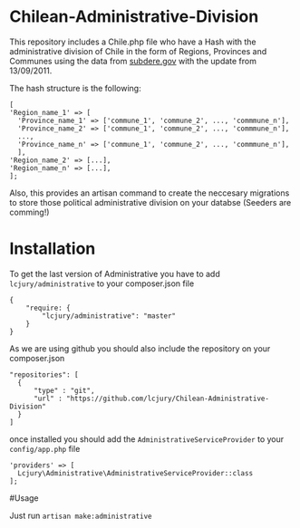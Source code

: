 # Chilean-Administrative-Division
This repository includes a Chile.php file who have a Hash with the administrative division of Chile in the form of Regions, Provinces and Communes using the data from [subdere.gov](http://www.subdere.gov.cl/documentacion/regiones-provincias-y-comunas-de-chile) with the update from 13/09/2011.

The hash structure is the following:
```
[
'Region_name_1' => [
  'Province_name_1' => ['commune_1', 'commune_2', ..., 'commmune_n'],
  'Province_name_2' => ['commune_1', 'commune_2', ..., 'commmune_n'],
  ...,
  'Province_name_n' => ['commune_1', 'commune_2', ..., 'commmune_n'],
  ],
'Region_name_2' => [...],
'Region_name_n' => [...],
];
```

Also, this provides an artisan command to create the neccesary migrations to store those political administrative division on your databse (Seeders are comming!)

# Installation

To get the last version of Administrative you have to add `lcjury/administrative` to your composer.json file
```
{
    "require: {
        "lcjury/administrative": "master"
    }
}
```

As we are using github you should also include the repository on your composer.json
```
"repositories": [
  {
      "type" : "git",
      "url" : "https://github.com/lcjury/Chilean-Administrative-Division"
  }
]
```

once installed you should add the `AdministrativeServiceProvider` to your `config/app.php` file
```
'providers' => [
  Lcjury\Administrative\AdministrativeServiceProvider::class
];
```

#Usage

Just run
```artisan make:administrative```
